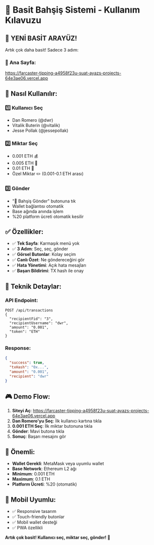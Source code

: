 # 🎯 Basit Bahşiş Sistemi - Kullanım Kılavuzu

## 🚀 **YENİ BASİT ARAYÜZ!**

Artık çok daha basit! Sadece 3 adım:

### 📱 **Ana Sayfa**: 
https://farcaster-tipping-a4958f23u-suat-ayazs-projects-64e3ae06.vercel.app

## 🎯 **Nasıl Kullanılır:**

### **1️⃣ Kullanıcı Seç**
- Dan Romero (@dwr)
- Vitalik Buterin (@vitalik) 
- Jesse Pollak (@jessepollak)

### **2️⃣ Miktar Seç**
- 0.001 ETH 💰
- 0.005 ETH 💎  
- 0.01 ETH 🚀
- Özel Miktar ✏️ (0.001-0.1 ETH arası)

### **3️⃣ Gönder**
- "🚀 Bahşiş Gönder" butonuna tık
- Wallet bağlantısı otomatik
- Base ağında anında işlem
- %20 platform ücreti otomatik kesilir

## ✅ **Özellikler:**

- ✅ **Tek Sayfa**: Karmaşık menü yok
- ✅ **3 Adım**: Seç, seç, gönder
- ✅ **Görsel Butonlar**: Kolay seçim
- ✅ **Canlı Özet**: Ne göndereceğini gör
- ✅ **Hata Yönetimi**: Açık hata mesajları
- ✅ **Başarı Bildirimi**: TX hash ile onay

## 🔧 **Teknik Detaylar:**

### **API Endpoint:**
```
POST /api/transactions
{
  "recipientFid": "3",
  "recipientUsername": "dwr", 
  "amount": "0.001",
  "token": "ETH"
}
```

### **Response:**
```json
{
  "success": true,
  "txHash": "0x...",
  "amount": "0.001",
  "recipient": "dwr"
}
```

## 🎮 **Demo Flow:**

1. **Siteyi Aç**: https://farcaster-tipping-a4958f23u-suat-ayazs-projects-64e3ae06.vercel.app
2. **Dan Romero'yu Seç**: İlk kullanıcı kartına tıkla
3. **0.001 ETH Seç**: İlk miktar butonuna tıkla  
4. **Gönder**: Mavi butona tıkla
5. **Sonuç**: Başarı mesajını gör

## 🚨 **Önemli:**

- **Wallet Gerekli**: MetaMask veya uyumlu wallet
- **Base Network**: Ethereum L2 ağı
- **Minimum**: 0.001 ETH
- **Maximum**: 0.1 ETH
- **Platform Ücreti**: %20 (otomatik)

## 📱 **Mobil Uyumlu:**

- ✅ Responsive tasarım
- ✅ Touch-friendly butonlar
- ✅ Mobil wallet desteği
- ✅ PWA özellikli

**Artık çok basit! Kullanıcı seç, miktar seç, gönder! 🎯**